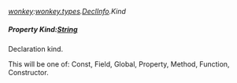 _[wonkey](../../modules/wonkey/wonkey-module.md):[wonkey.types](../../modules/wonkey/wonkey-types.md).[DeclInfo](../../modules/wonkey/wonkey-types-declinfo.md).Kind_
##### Property Kind:[String](../../modules/wonkey/wonkey-types-string.md)
Declaration kind.

This will be one of: Const, Field, Global, Property, Method, Function, Constructor.
